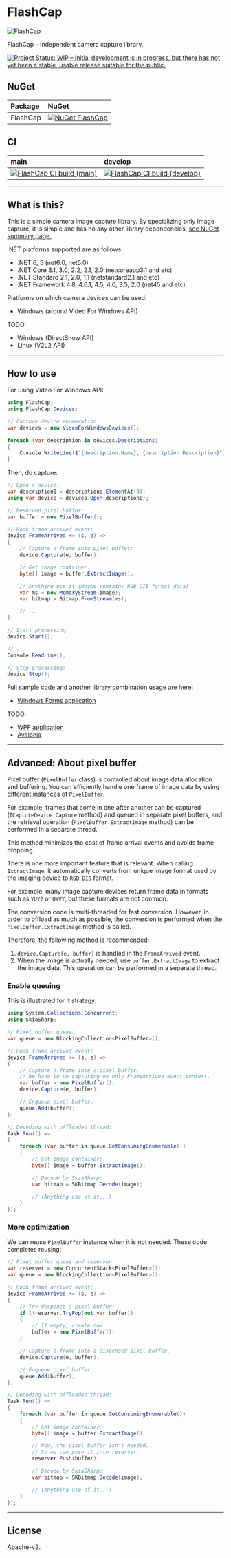 # FlashCap

![FlashCap](Images/FlashCap.100.png)

FlashCap - Independent camera capture library.

[![Project Status: WIP – Initial development is in progress, but there has not yet been a stable, usable release suitable for the public.](https://www.repostatus.org/badges/latest/wip.svg)](https://www.repostatus.org/#wip)

## NuGet

|Package|NuGet|
|:--|:--|
|FlashCap|[![NuGet FlashCap](https://img.shields.io/nuget/v/FlashCap.svg?style=flat)](https://www.nuget.org/packages/FlashCap)|

## CI

|main|develop|
|:--|:--|
|[![FlashCap CI build (main)](https://github.com/kekyo/FlashCap/workflows/.NET/badge.svg?branch=main)](https://github.com/kekyo/FlashCap/actions?query=branch%3Amain)|[![FlashCap CI build (develop)](https://github.com/kekyo/FlashCap/workflows/.NET/badge.svg?branch=develop)](https://github.com/kekyo/FlashCap/actions?query=branch%3Adevelop)|

---

## What is this?

This is a simple camera image capture library.
By specializing only image capture, it is simple and has no any other library dependencies, [see NuGet summary page.](https://www.nuget.org/packages/FlashCap)

.NET platforms supported are as follows:

* .NET 6, 5 (net6.0, net5.0)
* .NET Core 3.1, 3.0, 2.2, 2.1, 2.0 (netcoreapp3.1 and etc)
* .NET Standard 2.1, 2.0, 1.1 (netstandard2.1 and etc)
* .NET Framework 4.8, 4.6.1, 4.5, 4.0, 3.5, 2.0 (net45 and etc)

Platforms on which camera devices can be used:

* Windows (around Video For Windows API)

TODO:

* Windows (DirectShow API)
* Linux (V2L2 API)

---

## How to use

For using Video For Windows API:

```csharp
using FlashCap;
using FlashCap.Devices;

// Capture device enumeration:
var devices = new VideoForWindowsDevices();

foreach (var description in devices.Descriptions)
{
    Console.WriteLine($"{description.Name}, {description.Description}");
}
```

Then, do capture:

```csharp
// Open a device:
var description0 = descriptions.ElementAt(0);
using var device = devices.Open(description0);

// Reserved pixel buffer:
var buffer = new PixelBuffer();

// Hook frame arrived event:
device.FrameArrived += (s, e) =>
{
    // Capture a frame into pixel buffer:
    device.Capture(e, buffer);

    // Get image container:
    byte[] image = buffer.ExtractImage();

    // Anything use it (Maybe contains RGB DIB format data)
    var ms = new MemoryStream(image);
    var bitmap = Bitmap.FromStream(ms);

    // ...
};

// Start processing:
device.Start();

// ...
Console.ReadLine();

// Stop processing:
device.Stop();
```

Full sample code and another library combination usage are here:

* [Windows Forms application](samples/FlashCap.WindowsForms/)

TODO:

* [WPF application](samples/FlashCap.WPF/)
* [Avalonia](samples/FlashCap.Avalonia/)

---

## Advanced: About pixel buffer

Pixel buffer (`PixelBuffer` class) is controlled about
image data allocation and buffering.
You can efficiently handle one frame of image data
by using different instances of `PixelBuffer`.

For example, frames that come in one after another can be captured
(`ICaptureDevice.Capture` method) and queued in separate pixel buffers,
and the retrieval operation (`PixelBuffer.ExtractImage` method)
can be performed in a separate thread.

This method minimizes the cost of frame arrival events and avoids frame dropping.

There is one more important feature that is relevant.
When calling `ExtractImage`, it automatically converts from unique image format
used by the imaging device to `RGB DIB` format.

For example, many image capture devices return frame data in
formats such as `YUY2` or `UYVY`, but these formats are not common.

The conversion code is multi-threaded for fast conversion.
However, in order to offload as much as possible,
the conversion is performed when the `PixelBuffer.ExtractImage` method is called.

Therefore, the following method is recommended:

1. `device.Capture(e, buffer)` is handled in the `FrameArrived` event.
2. When the image is actually needed, use `buffer.ExtractImage` to extract the image data.
This operation can be performed in a separate thread.

### Enable queuing

This is illustrated for it strategy:

```csharp
using System.Collections.Concurrent;
using SkiaSharp;

// Pixel buffer queue:
var queue = new BlockingCollection<PixelBuffer>();

// Hook frame arrived event:
device.FrameArrived += (s, e) =>
{
    // Capture a frame into a pixel buffer.
    // We have to do capturing on only FrameArrived event context.
    var buffer = new PixelBuffer();
    device.Capture(e, buffer);

    // Enqueue pixel buffer.
    queue.Add(buffer);
};

// Decoding with offloaded thread:
Task.Run(() =>
{
    foreach (var buffer in queue.GetConsumingEnumerable())
    {
        // Get image container:
        byte[] image = buffer.ExtractImage();

        // Decode by SkiaSharp:
        var bitmap = SKBitmap.Decode(image);

        // (Anything use of it...)
    }
});
```

### More optimization

We can reuse `PixelBuffer` instance when it is not needed.
These code completes reusing:

```csharp
// Pixel buffer queue and reserver:
var reserver = new ConcurrentStack<PixelBuffer>();
var queue = new BlockingCollection<PixelBuffer>();

// Hook frame arrived event:
device.FrameArrived += (s, e) =>
{
    // Try despence a pixel buffer:
    if (!reserver.TryPop(out var buffer))
    {
        // If empty, create now:
        buffer = new PixelBuffer();
    }

    // Capture a frame into a dispensed pixel buffer.
    device.Capture(e, buffer);

    // Enqueue pixel buffer.
    queue.Add(buffer);
};

// Decoding with offloaded thread:
Task.Run(() =>
{
    foreach (var buffer in queue.GetConsumingEnumerable())
    {
        // Get image container:
        byte[] image = buffer.ExtractImage();

        // Now, the pixel buffer isn't needed.
        // So we can push it into reserver.
        reserver.Push(buffer);

        // Decode by SkiaSharp:
        var bitmap = SKBitmap.Decode(image);

        // (Anything use of it...)
    }
});
```

---

## License

Apache-v2.

